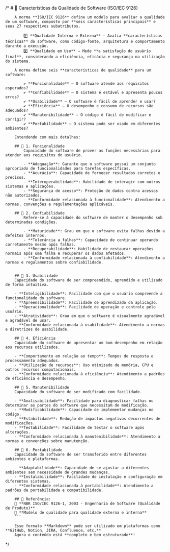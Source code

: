 /*
    # 📌 Características da Qualidade de Software (ISO/IEC 9126)

        A norma **ISO/IEC 9126** define um modelo para avaliar a qualidade de um software, composto por **seis características principais** e seus 27 respectivos subatributos.

            1️⃣ **Qualidade Interna e Externa** – Avalia **características técnicas** do software, como código-fonte, arquitetura e comportamento durante a execução.  
            2️⃣ **Qualidade em Uso** – Mede **a satisfação do usuário final**, considerando a eficiência, eficácia e segurança na utilização do sistema.

        A norma define seis **características de qualidade** para um software:  

            ✔ **Funcionalidade** – O software atende aos requisitos esperados?  
            ✔ **Confiabilidade** – O sistema é estável e apresenta poucos erros?  
            ✔ **Usabilidade** – O software é fácil de aprender e usar?  
            ✔ **Eficiência** – O desempenho e consumo de recursos são adequados?  
            ✔ **Manutenibilidade** – O código é fácil de modificar e corrigir?  
            ✔ **Portabilidade** – O sistema pode ser usado em diferentes ambientes?

        Entendendo com mais detalhes:

        ## 🔹 1. Funcionalidade
            Capacidade do software de prover as funções necessárias para atender aos requisitos do usuário.

            - **Adequação**: Garante que o software possui um conjunto apropriado de funcionalidades para tarefas específicas.
            - **Acurácia**: Capacidade de fornecer resultados corretos e precisos.
            - **Interoperabilidade**: Habilidade de interagir com outros sistemas e aplicações.
            - **Segurança de acesso**: Proteção de dados contra acessos não autorizados.
            - **Conformidade relacionada à funcionalidade**: Atendimento a normas, convenções e regulamentações aplicáveis.

        ## 🔹 2. Confiabilidade
            Refere-se à capacidade do software de manter o desempenho sob determinadas condições.

            - **Maturidade**: Grau em que o software evita falhas devido a defeitos internos.
            - **Tolerância a falhas**: Capacidade de continuar operando corretamente mesmo após falhas.
            - **Recuperabilidade**: Habilidade de restaurar operações normais após uma falha e recuperar os dados afetados.
            - **Conformidade relacionada à confiabilidade**: Atendimento a normas e regulamentos sobre confiabilidade.


        ## 🔹 3. Usabilidade
        Capacidade do software de ser compreendido, aprendido e utilizado de forma intuitiva.

        - **Inteligibilidade**: Facilidade com que o usuário compreende a funcionalidade do software.
        - **Apreensibilidade**: Facilidade de aprendizado da aplicação.
        - **Operacionalidade**: Facilidade de operação e controle pelo usuário.
        - **Atratividade**: Grau em que o software é visualmente agradável e agradável de usar.
        - **Conformidade relacionada à usabilidade**: Atendimento a normas e diretrizes de usabilidade.

        ## 🔹 4. Eficiência
        Capacidade do software de apresentar um bom desempenho em relação aos recursos utilizados.

        - **Comportamento em relação ao tempo**: Tempos de resposta e processamento adequados.
        - **Utilização de recursos**: Uso otimizado de memória, CPU e outros recursos computacionais.
        - **Conformidade relacionada à eficiência**: Atendimento a padrões de eficiência e desempenho.

        ## 🔹 5. Manutenibilidade
        Capacidade do software de ser modificado com facilidade.

        - **Analisabilidade**: Facilidade para diagnosticar falhas ou determinar as partes do software que necessitam de modificação.
        - **Modificabilidade**: Capacidade de implementar mudanças no código.
        - **Estabilidade**: Redução de impactos negativos decorrentes de modificações.
        - **Testabilidade**: Facilidade de testar o software após alterações.
        - **Conformidade relacionada à manutenibilidade**: Atendimento a normas e convenções sobre manutenção.

        ## 🔹 6. Portabilidade
        Capacidade do software de ser transferido entre diferentes ambientes e plataformas.

        - **Adaptabilidade**: Capacidade de se ajustar a diferentes ambientes sem necessidade de grandes mudanças.
        - **Instalabilidade**: Facilidade de instalação e configuração em diferentes sistemas.
        - **Conformidade relacionada à portabilidade**: Atendimento a padrões de portabilidade e compatibilidade.

        ## 📖 Referência:
        📄 **NBR ISO/IEC 9126-1, 2003 - Engenharia de Software (Qualidade de Produto)**  
        📄 **Modelo de qualidade para qualidade externa e interna**
        ```

        Esse formato **Markdown** pode ser utilizado em plataformas como **GitHub, Notion, JIRA, Confluence, etc.**  
        Agora o conteúdo está **completo e bem estruturado**!
*/